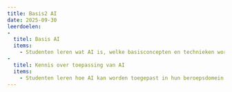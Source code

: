 ```yaml
---
title: Basis2 AI
date: 2025-09-30
leerdoelen:
-
  titel: Basis AI
  items:
    - Studenten leren wat AI is, welke basisconcepten en technieken worden gebruikt (zoals machine learning, deep learning, neurale netwerken) en wat de sterke en zwakke punten zijn. Ze krijgen inzicht in de rol van data, algoritmes en statistiek
-
  titel: Kennis over toepassing van AI
  items:
    - Studenten leren hoe AI kan worden toegepast in hun beroepsdomein en hoe de interactie tussen mens en AI werkt. Ze leren hoe domeinspecifieke kennis te integreren met AI-output.
---
```


